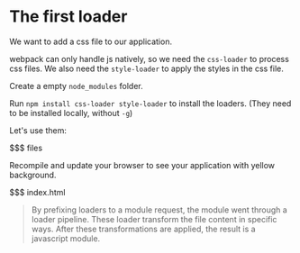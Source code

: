 # The first loader

We want to add a css file to our application.

webpack can only handle js natively, so we need the `css-loader` to process css files. We also need the `style-loader` to apply the styles in the css file.

Create a empty `node_modules` folder.

Run `npm install css-loader style-loader` to install the loaders. (They need to be installed locally, without `-g`)

Let's use them:

$$$ files

Recompile and update your browser to see your application with yellow background.

$$$ index.html

> By prefixing loaders to a module request, the module went through a loader pipeline. These loader transform the file content in specific ways. After these transformations are applied, the result is a javascript module.
